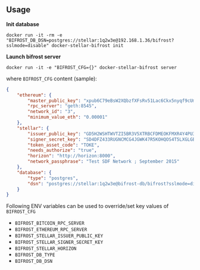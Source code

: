Usage
-----
**Init database**
```text
docker run -it -rm -e "BIFROST_DB_DSN=postgres://stellar:1q2w3e@192.168.1.36/bifrost?sslmode=disable" docker-stellar-bifrost init
```

**Launch bifrost server**
```text
docker run -it -e "BIFROST_CFG={}" docker-stellar-bifrost server
```
where `BIFROST_CFG` content (sample):
```json
{
    "ethereum": {
        "master_public_key": "xpub6C79eBsW2XQbzfXFsRv51Lac6Ckx5nyqf9cUmFr1fuAEHGXmpq8oPNMqCpH1jTdwP3s5SD644R8KK4cVytk9Jxcxcb7JsfNxcGNRbG5q4pq",
        "rpc_server": "geth:8545",
        "network_id": "3",
        "minimum_value_eth": "0.00001"
    },
    "stellar": {
        "issuer_public_key": "GD5H2WSHTWVTZI5BR3V5XTRBCFDMEOKFMXR4Y4PU337K7WS55UAADI5T",
        "signer_secret_key": "SD4DFZ433RUGNCMCG4JGWK47R5KOHQOS4T5LXGLGBLY7ZLBUZQTTONVQ",
        "token_asset_code": "TOKE",
        "needs_authorize": "true",
        "horizon": "http://horizon:8000",
        "network_passphrase": "Test SDF Network ; September 2015"
    },
    "database": {
        "type": "postgres",
        "dsn": "postgres://stellar:1q2w3e@bifrost-db/bifrost?sslmode=disable"
    }
}
``` 
Following ENV variables can be used to override/set key values of `BIFROST_CFG`
* `BIFROST_BITCOIN_RPC_SERVER`
* `BIFROST_ETHEREUM_RPC_SERVER`
* `BIFROST_STELLAR_ISSUER_PUBLIC_KEY`
* `BIFROST_STELLAR_SIGNER_SECRET_KEY`
* `BIFROST_STELLAR_HORIZON`
* `BIFROST_DB_TYPE`
* `BIFROST_DB_DSN`
